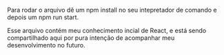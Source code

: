 Para rodar o arquivo dê um npm install no seu intepretador de comando e depois um npm run start. 

Esse arquivo contém meu conhecimento incial de React, e está sendo compartilhado aqui por pura intenção de acompanhar meu desenvolvimento no futuro.
